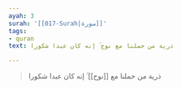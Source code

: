 ```yaml
---
ayah: 3
surah: '[[017-Surah|سورة]]'
tags:
- quran
text: ذرية من حملنا مع نوح ۚ إنه كان عبدا شكورا

---
```

> ذرية من حملنا مع [[نوح]] ۚ إنه كان عبدا شكورا
